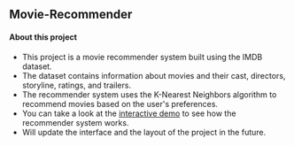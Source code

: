 ## Movie-Recommender
#### About this project
- This project is a movie recommender system built using the IMDB dataset. 
- The dataset contains information about movies and their cast, directors, storyline, ratings, and trailers. 
- The recommender system uses the K-Nearest Neighbors algorithm to recommend movies based on the user's preferences.
- You can take a look at the [interactive demo](https://imdb5000-movie-recommender.herokuapp.com) to see how the recommender system works. 
- Will update the interface and the layout of the project in the future.
